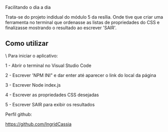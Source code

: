 

Facilitando o dia a dia

Trata-se do projeto indidual do módulo 5 da resília. Onde tive que criar uma ferramenta no terminal que ordenasse as listas de propriedades do CSS e finalizasse mostrando o resultado ao escrever 'SAIR'.


## Como utilizar

\\ Para iniciar o aplicativo:

1 - Abrir o terminal no Visual Studio Code

2 - Escrever 'NPM INI" e dar enter até aparecer o link do local da página

3 - Escrever Node index.js 

4 - Escrever as propriedades CSS desejadas

5 - Escrever SAIR para exibir os resultados



Perfil github:

https://github.com/IngridCassia



